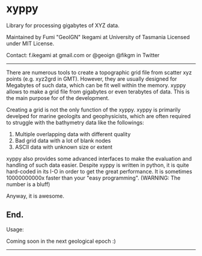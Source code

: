 # xyppy
Library for processing gigabytes of XYZ data.

Maintained by Fumi "GeoIGN" Ikegami at University of Tasmania
Licensed under MIT License.

Contact:
f.ikegami at gmail.com or @geoign @fikgm in Twitter

----------------------------------------------------------
There are numerous tools to create a topographic grid file from scatter xyz points (e.g. xyz2grd in GMT).
However, they are usually designed for Megabytes of such data, which can be fit well within the memory.
xyppy allows to make a grid file from gigabytes or even terabytes of data. This is the main purpose for of the development.

Creating a grid is not the only function of the xyppy.
xyppy is primarily develped for marine geologits and geophysicists, which are often required to struggle with the bathymetry data like the followings:
1. Multiple overlapping data with different quality
2. Bad grid data with a lot of blank nodes
3. ASCII data with unknown size or extent

xyppy also provides some advanced interfaces to make the evaluation and handling of such data easier.
Despite xyppy is written in python, it is quite hard-coded in its I-O in order to get the great performance.
It is sometimes 10000000000x faster than your "easy programming". (WARNING: The number is a bluff)

Anyway, it is awesome. 

End.
----------------------------------------------------------

Usage: 

Coming soon in the next geological epoch :)

----------------------------------------------------------
